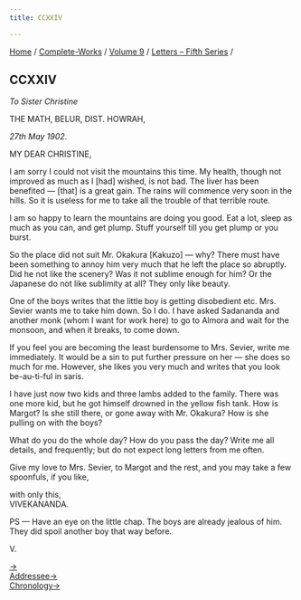 ```yaml
---
title: CCXXIV

---
```



[Home](../../../index.htm) / [Complete-Works](../../complete_works.htm)
/ [Volume 9](../volume_9_contents.htm) / [Letters – Fifth
Series](letters_fifth_series_contents.htm) /



## CCXXIV

*To Sister Christine*

THE MATH, BELUR, DIST. HOWRAH,

*27th May 1902*.

MY DEAR CHRISTINE,

I am sorry I could not visit the mountains this time. My health, though
not improved as much as I \[had\] wished, is not bad. The liver has been
benefited — \[that\] is a great gain. The rains will commence very soon
in the hills. So it is useless for me to take all the trouble of that
terrible route.

I am so happy to learn the mountains are doing you good. Eat a lot,
sleep as much as you can, and get plump. Stuff yourself till you get
plump or you burst.

So the place did not suit Mr. Okakura \[Kakuzo\] — why? There must have
been something to annoy him very much that he left the place so
abruptly. Did he not like the scenery? Was it not sublime enough for
him? Or the Japanese do not like sublimity at all? They only like
beauty.

One of the boys writes that the little boy is getting disobedient etc.
Mrs. Sevier wants me to take him down. So I do. I have asked Sadananda
and another monk (whom I want for work here) to go to Almora and wait
for the monsoon, and when it breaks, to come down.

If you feel you are becoming the least burdensome to Mrs. Sevier, write
me immediately. It would be a sin to put further pressure on her — she
does so much for me. However, she likes you very much and writes that
you look be-au-ti-ful in saris.

I have just now two kids and three lambs added to the family. There was
one more kid, but he got himself drowned in the yellow fish tank. How is
Margot? Is she still there, or gone away with Mr. Okakura? How is she
pulling on with the boys?

What do you do the whole day? How do you pass the day? Write me all
details, and frequently; but do not expect long letters from me often.

Give my love to Mrs. Sevier, to Margot and the rest, and you may take a
few spoonfuls, if you like,

with only this,  
VIVEKANANDA.

PS — Have an eye on the little chap. The boys are already jealous of
him. They did spoil another boy that way before.

V.

[→](225_christine.htm)  
[Addressee→](225_christine.htm)  
[Chronology→](../../volume_5/epistles_first_series/123_dhira_mata.htm)


